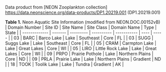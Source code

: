 Data product from [NEON Zooplankton collection] https://data.neonscience.org/data-products/DP1.20219.001 (DP1.20219.001)


**Table 1.** Neon Aquatic Site Information (modified from NEON.DOC.00152vB)
| Domain Number	| Site ID |	Site Name	| Site Class | Domain Name | Type	| State |
| ------------- | ------- | --------- | ---------- | ----------- | ---- | ----- |
| 03 | BARC	| Barco Lake | Lake | Southeast | Core |	FL |
| 03 | SUGG	| Suggs Lake | Lake |	Southeast |	Core | FL |
| 05 | CRAM	| Carmpton Lake	| Lake | Great Lakes | Core	| WI |
| 05 | LIRO | Little Rock Lake | Lake | Great Lakes | Core | WI |
| 09 | PRPO | Prairie Pothole | Lake | Northern Plains | Core | ND |
| 09 | PRLA | Prairie Lake | Lake | Northern Plains | Gradient | ND |
| 18 | TOOK | Toolik Lake | Lake | Tundra | Gradient | AK |
